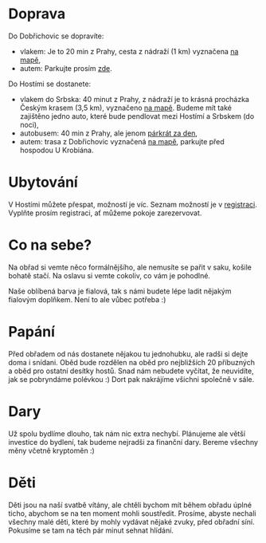 # Doprava

Do Dobřichovic se dopravíte:
 - vlakem: Je to 20 min z Prahy, cesta z nádraží (1 km) vyznačena [na mapě](https://drive.google.com/open?id=1JaI7MwUYkx4QFXDBjTwGt7zRSitqprZQ&usp=sharing),
 - autem: Parkujte prosím [zde](https://www.google.com/maps/@49.9265943,14.2752967,3a,75y,237.21h,82.98t/data=!3m7!1e1!3m5!1soLjz43xmoga19bxuKs3q3A!2e0!6s%2F%2Fgeo1.ggpht.com%2Fcbk%3Fpanoid%3DoLjz43xmoga19bxuKs3q3A%26output%3Dthumbnail%26cb_client%3Dmaps_sv.tactile.gps%26thumb%3D2%26w%3D203%26h%3D100%26yaw%3D236.34343%26pitch%3D0%26thumbfov%3D100!7i13312!8i6656). 

Do Hostími se dostanete:
 - vlakem do Srbska: 40 minut z Prahy, z nádraží je to krásná procházka Českým krasem (3,5 km), vyznačeno [na mapě](https://drive.google.com/open?id=1JaI7MwUYkx4QFXDBjTwGt7zRSitqprZQ&usp=sharing). Budeme mít také zajištěno jedno auto, které bude pendlovat mezi Hostímí a Srbskem (do noci),
 - autobusem: 40 min z Prahy, ale jenom [párkrát za den](https://mapy.cz/zakladni?x=14.2905668&y=50.0545102&z=17&timeboard=%7B%22l%22%3A%22100384%22%2C%22d%22%3A-1%2C%22i%22%3A1%2C%22v%22%3A%7B%22from%22%3A%222018-05-18T00%3A00%3A00%22%2C%22to%22%3A%222018-08-16T00%3A00%3A00%22%7D%7D&source=pubt&id=15305993),
 - autem: trasa z Dobřichovic vyznačená [na mapě](https://drive.google.com/open?id=1JaI7MwUYkx4QFXDBjTwGt7zRSitqprZQ&usp=sharing]), parkujte před hospodou U Krobiána.

# Ubytování

V Hostími můžete přespat, možností je víc. Seznam možností je v [registraci](https://docs.google.com/forms/d/e/1FAIpQLSdbxmrXbRi36ecU4XsamYie2bFquFw-GankxrnCPdJTNU0lTA/viewform?usp=sf_link). Vyplňte prosím registraci, ať můžeme pokoje zarezervovat.

# Co na sebe?

Na obřad si vemte něco formálnějšího, ale nemusíte se pařit v saku, košile bohatě stačí. Na oslavu si vemte cokoliv, co vám je pohodlné. 

Naše oblíbená barva je fialová, tak s námi budete lépe ladit nějakým fialovým doplňkem. Není to ale vůbec potřeba :)

# Papání

Před obřadem od nás dostanete nějakou tu jednohubku, ale radši si dejte doma i snídani. Oběd bude rozdělen na oběd pro nejbližších 20 příbuzných a oběd pro ostatní desítky hostů. Snad nám nebudete vyčítat, že neuvidíte, jak se pobryndáme polévkou :)
Dort pak nakrájíme všichni společně v sále.

# Dary

Už spolu bydlíme dlouho, tak nám nic extra nechybí. Plánujeme ale větší investice do bydlení, tak budeme nejradši za finanční dary. Bereme všechny měny včetně kryptoměn :)

# Děti

Děti jsou na naší svatbě vítány, ale chtěli bychom mít během obřadu úplné ticho, abychom se na ten moment mohli soustředit. Prosíme, abyste nechali všechny malé děti, které by mohly vydávat nějaké zvuky, před obřadní síní. Pokusíme se tam na těch pár minut sehnat hlídání.
